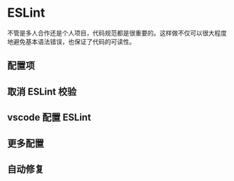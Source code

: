 # ESLint

不管是多人合作还是个人项目，代码规范都是很重要的。这样做不仅可以很大程度地避免基本语法错误，也保证了代码的可读性。

## 配置项

## 取消 ESLint 校验

## vscode 配置 ESLint

## 更多配置

## 自动修复
